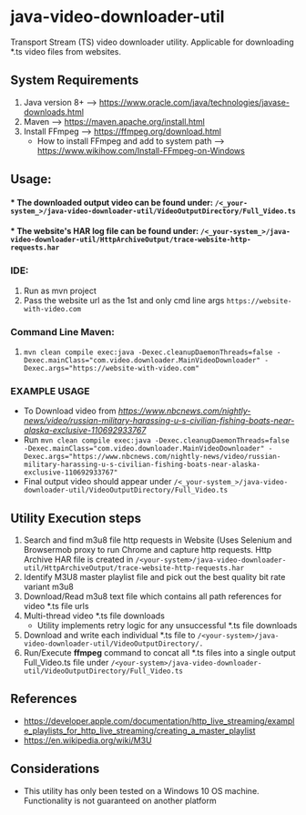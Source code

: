 # java-video-downloader-util
Transport Stream (TS) video downloader utility.
Applicable for downloading *.ts video files from websites.


## System Requirements
1. Java version 8+ --> https://www.oracle.com/java/technologies/javase-downloads.html
2. Maven --> https://maven.apache.org/install.html
3. Install FFmpeg --> https://ffmpeg.org/download.html
   * How to install FFmpeg and add to system path --> https://www.wikihow.com/Install-FFmpeg-on-Windows


## Usage:

#### * The downloaded output video can be found under:  `/<_your-system_>/java-video-downloader-util/VideoOutputDirectory/Full_Video.ts`
#### * The website's HAR log file can be found under:   `/<_your-system_>/java-video-downloader-util/HttpArchiveOutput/trace-website-http-requests.har`


### IDE:
1. Run as mvn project
2. Pass the website url as the 1st and only cmd line args `https://website-with-video.com`

### Command Line Maven:
1. `mvn clean compile exec:java -Dexec.cleanupDaemonThreads=false -Dexec.mainClass="com.video.downloader.MainVideoDownloader" -Dexec.args="https://website-with-video.com"`

### EXAMPLE USAGE
* To Download video from _https://www.nbcnews.com/nightly-news/video/russian-military-harassing-u-s-civilian-fishing-boats-near-alaska-exclusive-110692933767_
* Run `mvn clean compile exec:java -Dexec.cleanupDaemonThreads=false -Dexec.mainClass="com.video.downloader.MainVideoDownloader" -Dexec.args="https://www.nbcnews.com/nightly-news/video/russian-military-harassing-u-s-civilian-fishing-boats-near-alaska-exclusive-110692933767"`
* Final output video should appear under `/<_your-system_>/java-video-downloader-util/VideoOutputDirectory/Full_Video.ts`

## Utility Execution steps
1. Search and find m3u8 file http requests in Website
   (Uses Selenium and Browsermob proxy to run Chrome and capture http requests. Http Archive HAR file is created in `/<your-system>/java-video-downloader-util/HttpArchiveOutput/trace-website-http-requests.har`
2. Identify M3U8 master playlist file and pick out the best quality bit rate variant m3u8
3. Download/Read m3u8 text file which contains all path references for video *.ts file urls
4. Multi-thread video *.ts file downloads
   * Utility implements retry logic for any unsuccessful *.ts file downloads
5. Download and write each individual *.ts file to `/<your-system>/java-video-downloader-util/VideoOutputDirectory/.`
6. Run/Execute **ffmpeg** command to concat all *.ts files into a single output Full_Video.ts file under `/<your-system>/java-video-downloader-util/VideoOutputDirectory/Full_Video.ts`

## References
* https://developer.apple.com/documentation/http_live_streaming/example_playlists_for_http_live_streaming/creating_a_master_playlist
* https://en.wikipedia.org/wiki/M3U

## Considerations
* This utility has only been tested on a Windows 10 OS machine. Functionality is not guaranteed on another platform